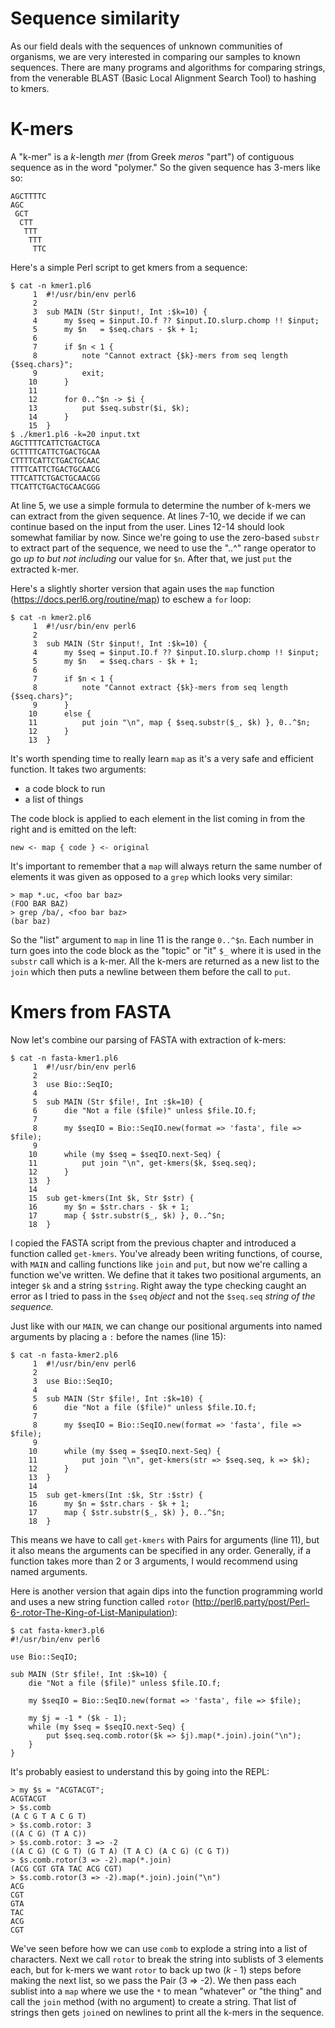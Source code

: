 # Sequence similarity

As our field deals with the sequences of unknown communities of organisms, we are very interested in comparing our samples to known sequences.  There are many programs and algorithms for comparing strings, from the venerable BLAST (Basic Local Alignment Search Tool) to hashing to kmers.  

# K-mers

A "k-mer" is a *k*-length *mer* (from Greek *meros* "part") of contiguous sequence as in the word "polymer."  So the given sequence has 3-mers like so:

```
AGCTTTTC
AGC
 GCT
  CTT
   TTT
    TTT
     TTC
```

Here's a simple Perl script to get kmers from a sequence:

```
$ cat -n kmer1.pl6
     1 	#!/usr/bin/env perl6
     2
     3 	sub MAIN (Str $input!, Int :$k=10) {
     4 	    my $seq = $input.IO.f ?? $input.IO.slurp.chomp !! $input;
     5 	    my $n   = $seq.chars - $k + 1;
     6
     7 	    if $n < 1 {
     8 	        note "Cannot extract {$k}-mers from seq length {$seq.chars}";
     9 	        exit;
    10 	    }
    11
    12 	    for 0..^$n -> $i {
    13 	        put $seq.substr($i, $k);
    14 	    }
    15 	}
$ ./kmer1.pl6 -k=20 input.txt
AGCTTTTCATTCTGACTGCA
GCTTTTCATTCTGACTGCAA
CTTTTCATTCTGACTGCAAC
TTTTCATTCTGACTGCAACG
TTTCATTCTGACTGCAACGG
TTCATTCTGACTGCAACGGG
```

At line 5, we use a simple formula to determine the number of k-mers we can extract from the given sequence.  At lines 7-10, we decide if we can continue based on the input from the user.  Lines 12-14 should look somewhat familiar by now.  Since we're going to use the zero-based ```substr``` to extract part of the sequence, we need to use the "..^" range operator to go *up to but not including* our value for ```$n```.  After that, we just ```put``` the extracted k-mer.

Here's a slightly shorter version that again uses the ```map``` function (https://docs.perl6.org/routine/map) to eschew a ```for``` loop:

```
$ cat -n kmer2.pl6
     1 	#!/usr/bin/env perl6
     2
     3 	sub MAIN (Str $input!, Int :$k=10) {
     4 	    my $seq = $input.IO.f ?? $input.IO.slurp.chomp !! $input;
     5 	    my $n   = $seq.chars - $k + 1;
     6
     7 	    if $n < 1 {
     8 	        note "Cannot extract {$k}-mers from seq length {$seq.chars}";
     9 	    }
    10 	    else {
    11 	        put join "\n", map { $seq.substr($_, $k) }, 0..^$n;
    12 	    }
    13 	}
```

It's worth spending time to really learn ```map``` as it's a very safe and efficient function.  It takes two arguments:

* a code block to run
* a list of things

The code block is applied to each element in the list coming in from the right and is emitted on the left:

```
new <- map { code } <- original
```

It's important to remember that a ```map``` will always return the same number of elements it was given as opposed to a ```grep``` which looks very similar:

```
> map *.uc, <foo bar baz>
(FOO BAR BAZ)
> grep /ba/, <foo bar baz>
(bar baz)
```

So the "list" argument to ```map``` in line 11 is the range ```0..^$n```.  Each number in turn goes into the code block as the "topic" or "it" ```$_``` where it is used in the ```substr``` call which is a k-mer.  All the k-mers are returned as a new list to the ```join``` which then puts a newline between them before the call to ```put```.

# Kmers from FASTA

Now let's combine our parsing of FASTA with extraction of k-mers:

```
$ cat -n fasta-kmer1.pl6
     1 	#!/usr/bin/env perl6
     2
     3 	use Bio::SeqIO;
     4
     5 	sub MAIN (Str $file!, Int :$k=10) {
     6 	    die "Not a file ($file)" unless $file.IO.f;
     7
     8 	    my $seqIO = Bio::SeqIO.new(format => 'fasta', file => $file);
     9
    10 	    while (my $seq = $seqIO.next-Seq) {
    11 	        put join "\n", get-kmers($k, $seq.seq);
    12 	    }
    13 	}
    14
    15 	sub get-kmers(Int $k, Str $str) {
    16 	    my $n = $str.chars - $k + 1;
    17 	    map { $str.substr($_, $k) }, 0..^$n;
    18 	}
```

I copied the FASTA script from the previous chapter and introduced a function called ```get-kmers```.  You've already been writing functions, of course, with ```MAIN``` and calling functions like ```join``` and ```put```, but now we're calling a function we've written.  We define that it takes two positional arguments, an integer ```$k``` and a string ```$string```.  Right away the type checking caught an error as I tried to pass in the ```$seq``` *object* and not the ```$seq.seq``` *string of the sequence.*  

Just like with our ```MAIN```, we can change our positional arguments into named arguments by placing a ```:``` before the names (line 15):

```
$ cat -n fasta-kmer2.pl6
     1 	#!/usr/bin/env perl6
     2
     3 	use Bio::SeqIO;
     4
     5 	sub MAIN (Str $file!, Int :$k=10) {
     6 	    die "Not a file ($file)" unless $file.IO.f;
     7
     8 	    my $seqIO = Bio::SeqIO.new(format => 'fasta', file => $file);
     9
    10 	    while (my $seq = $seqIO.next-Seq) {
    11 	        put join "\n", get-kmers(str => $seq.seq, k => $k);
    12 	    }
    13 	}
    14
    15 	sub get-kmers(Int :$k, Str :$str) {
    16 	    my $n = $str.chars - $k + 1;
    17 	    map { $str.substr($_, $k) }, 0..^$n;
    18 	}
```

This means we have to call ```get-kmers``` with Pairs for arguments (line 11), but it also means the arguments can be specified in any order.  Generally, if a function takes more than 2 or 3 arguments, I would recommend using named arguments.

Here is another version that again dips into the function programming world and uses a new string function called ```rotor``` (http://perl6.party/post/Perl-6-.rotor-The-King-of-List-Manipulation):

```
$ cat fasta-kmer3.pl6
#!/usr/bin/env perl6

use Bio::SeqIO;

sub MAIN (Str $file!, Int :$k=10) {
    die "Not a file ($file)" unless $file.IO.f;

    my $seqIO = Bio::SeqIO.new(format => 'fasta', file => $file);

    my $j = -1 * ($k - 1);
    while (my $seq = $seqIO.next-Seq) {
        put $seq.seq.comb.rotor($k => $j).map(*.join).join("\n");
    }
}
```

It's probably easiest to understand this by going into the REPL:

```
> my $s = "ACGTACGT";
ACGTACGT
> $s.comb
(A C G T A C G T)
> $s.comb.rotor: 3
((A C G) (T A C))
> $s.comb.rotor: 3 => -2
((A C G) (C G T) (G T A) (T A C) (A C G) (C G T))
> $s.comb.rotor(3 => -2).map(*.join)
(ACG CGT GTA TAC ACG CGT)
> $s.comb.rotor(3 => -2).map(*.join).join("\n")
ACG
CGT
GTA
TAC
ACG
CGT
```

We've seen before how we can use ```comb``` to explode a string into a list of characters.  Next we call ```rotor``` to break the string into sublists of 3 elements each, but for k-mers we want ```rotor``` to back up two (*k* - 1) steps before making the next list, so we pass the Pair (3 => -2).  We then pass each sublist into a ```map``` where we use the ```*``` to mean "whatever" or "the thing" and call the ```join``` method (with no argument) to create a string.  That list of strings then gets ```join```ed on newlines to print all the k-mers in the sequence.